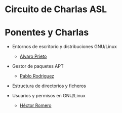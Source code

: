 # Circuito de Charlas ASL


# Ponentes y Charlas

* Entornos de escritorio y distribuciones GNU/Linux 
     - [Alvaro Prieto](https://github.com/AdoenLunnae)

* Gestor de paquetes APT
     - [Pablo Rodriguez](https://github.com/Pablorg99)

* Estructura de directorios y ficheros 

* Usuarios y permisos en GNU/Linux
    - [Héctor Romero](https://github.com/cyberh99)
